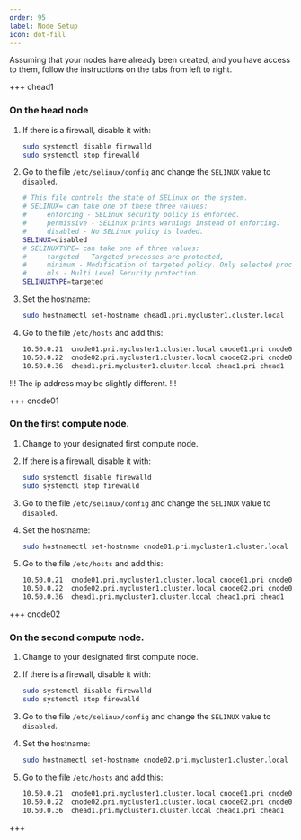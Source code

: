 ```yaml
---
order: 95
label: Node Setup
icon: dot-fill
---
```


Assuming that your nodes have already been created, and you have access to them, follow the instructions on the tabs from left to right.


+++ chead1
### On the head node

1. If there is a firewall, disable it with:

	```bash
	sudo systemctl disable firewalld
	sudo systemctl stop firewalld
	```

2. Go to the file `/etc/selinux/config` and change the `SELINUX` value to `disabled`.
	```bash
	# This file controls the state of SELinux on the system.
	# SELINUX= can take one of these three values:
	#     enforcing - SELinux security policy is enforced.
	#     permissive - SELinux prints warnings instead of enforcing.
	#     disabled - No SELinux policy is loaded.
	SELINUX=disabled
	# SELINUXTYPE= can take one of three values:
	#     targeted - Targeted processes are protected,
	#     minimum - Modification of targeted policy. Only selected processes are protected.
	#     mls - Multi Level Security protection.
	SELINUXTYPE=targeted

	```

3. Set the hostname:

	```bash
	sudo hostnamectl set-hostname chead1.pri.mycluster1.cluster.local
	```

4. Go to the file `/etc/hosts` and add this:

	```bash
	10.50.0.21  cnode01.pri.mycluster1.cluster.local cnode01.pri cnode01
	10.50.0.22  cnode02.pri.mycluster1.cluster.local cnode02.pri cnode02
	10.50.0.36  chead1.pri.mycluster1.cluster.local chead1.pri chead1
	```
!!!
The ip address may be slightly different.
!!!

+++ cnode01
### On the first compute node.

1. Change to your designated first compute node.

2. If there is a firewall, disable it with:

	```bash
	sudo systemctl disable firewalld
	sudo systemctl stop firewalld
	```

3. Go to the file `/etc/selinux/config` and change the `SELINUX` value to `disabled`.


4. Set the hostname:

	```bash
	sudo hostnamectl set-hostname cnode01.pri.mycluster1.cluster.local
	```

5. Go to the file `/etc/hosts` and add this:

	```bash
	10.50.0.21  cnode01.pri.mycluster1.cluster.local cnode01.pri cnode01
	10.50.0.22  cnode02.pri.mycluster1.cluster.local cnode02.pri cnode02
	10.50.0.36  chead1.pri.mycluster1.cluster.local chead1.pri chead1
	```

+++ cnode02
### On the second compute node.

1. Change to your designated first compute node.

2. If there is a firewall, disable it with:

	```bash
	sudo systemctl disable firewalld
	sudo systemctl stop firewalld
	```

3. Go to the file `/etc/selinux/config` and change the `SELINUX` value to `disabled`.

4. Set the hostname:

	```bash
	sudo hostnamectl set-hostname cnode02.pri.mycluster1.cluster.local
	```

5. Go to the file `/etc/hosts` and add this:

	```bash
	10.50.0.21  cnode01.pri.mycluster1.cluster.local cnode01.pri cnode01
	10.50.0.22  cnode02.pri.mycluster1.cluster.local cnode02.pri cnode02
	10.50.0.36  chead1.pri.mycluster1.cluster.local chead1.pri chead1
	```

+++
